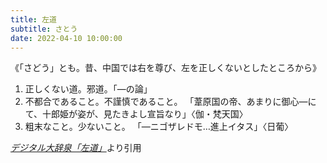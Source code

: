 ```yaml
---
title: 左道
subtitle: さとう
date: 2022-04-10 10:00:00
---
```


《「さどう」とも。昔、中国では右を尊び、左を正しくないとしたところから》
1. 正しくない道。邪道。「―の論」
2. 不都合であること。不謹慎であること。
    「葦原国の帝、あまりに御心―にて、十郎姫が姿が、見たきよし宣旨なり」〈伽・梵天国〉
3. 粗末なこと。少ないこと。
    「―ニゴザレドモ…進上イタス」〈日葡〉

<cite>[デジタル大辞泉「左道」](https://dictionary.goo.ne.jp/word/%E5%B7%A6%E9%81%93/)</cite>より引用